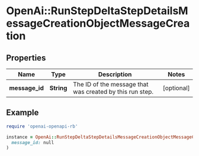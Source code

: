 # OpenAi::RunStepDeltaStepDetailsMessageCreationObjectMessageCreation

## Properties

| Name | Type | Description | Notes |
| ---- | ---- | ----------- | ----- |
| **message_id** | **String** | The ID of the message that was created by this run step. | [optional] |

## Example

```ruby
require 'openai-openapi-rb'

instance = OpenAi::RunStepDeltaStepDetailsMessageCreationObjectMessageCreation.new(
  message_id: null
)
```

